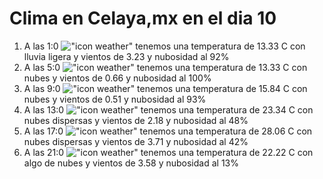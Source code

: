 # Clima en Celaya,mx en el dia 10

1. A las 1:0 !["icon weather"](http://openweathermap.org/img/w/10n.png) tenemos una temperatura de 13.33 C con lluvia ligera y  vientos de 3.23 y nubosidad al 92%
1. A las 5:0 !["icon weather"](http://openweathermap.org/img/w/04n.png) tenemos una temperatura de 13.33 C con nubes y  vientos de 0.66 y nubosidad al 100%
1. A las 9:0 !["icon weather"](http://openweathermap.org/img/w/04d.png) tenemos una temperatura de 15.84 C con nubes y  vientos de 0.51 y nubosidad al 93%
1. A las 13:0 !["icon weather"](http://openweathermap.org/img/w/03d.png) tenemos una temperatura de 23.34 C con nubes dispersas y  vientos de 2.18 y nubosidad al 48%
1. A las 17:0 !["icon weather"](http://openweathermap.org/img/w/03d.png) tenemos una temperatura de 28.06 C con nubes dispersas y  vientos de 3.71 y nubosidad al 42%
1. A las 21:0 !["icon weather"](http://openweathermap.org/img/w/02n.png) tenemos una temperatura de 22.22 C con algo de nubes y  vientos de 3.58 y nubosidad al 13%
